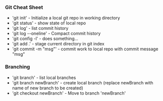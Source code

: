 ### Git Cheat Sheet

* 'git init' - Initialize a local git repo in working directory
* 'git status' - show state of local repo
* 'git log' - list commit history
* 'git log --oneline' - Compact commit history
* 'git config -l' - does something...
* 'git add .' - stage current directory in git index
* 'git commit -m "msg"' - commit work to local repo with commit message "msg"

### Branching
* 'git branch' - list local branches
* 'git branch newBranch' - create local branch (replace newBranch with name of new branch to be created)
* 'git checkout newBranch' - Move to branch 'newBranch'
